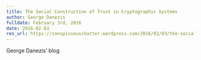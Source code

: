 ```yaml
---
title: The Social Construction of Trust in Cryptographic Systems
author: George Danezis
fulldate: February 3rd, 2016
date: 2016-02-03
res_url: https://conspicuouschatter.wordpress.com/2016/02/03/the-social-construction-of-trust-in-cryptographic-systems/
---
```


George Danezis’ blog

